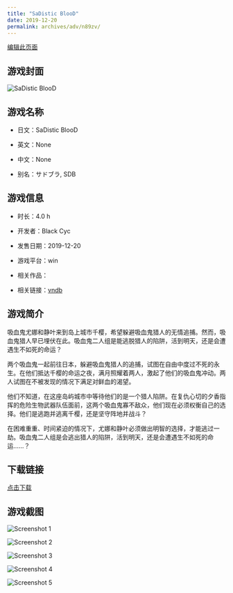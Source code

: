 ```yaml
---
title: "SaDistic BlooD"
date: 2019-12-20
permalink: archives/adv/n89zv/
---
```

[编辑此页面](https://github.com/ACG-3/ADV3-source/blob/main/source/_posts/SaDistic%20BlooD.md)

## 游戏封面

![SaDistic BlooD](https://pan.timero.xyz/d/onedrive/img_lib_001/SaDistic%20BlooD_cover.avif)


## 游戏名称

- 日文：SaDistic BlooD
- 英文：None
- 中文：None

- 别名：サドブラ, SDB


## 游戏信息

- 时长：4.0 h
- 开发者：Black Cyc
- 发售日期：2019-12-20
- 游戏平台：win
- 相关作品：

- 相关链接：[vndb](https://vndb.org/v26721)


## 游戏简介

吸血鬼尤娜和静叶来到岛上城市千樱，希望躲避吸血鬼猎人的无情追捕。然而，吸血鬼猎人早已埋伏在此。吸血鬼二人组是能逃脱猎人的陷阱，活到明天，还是会遭遇生不如死的命运？

两个吸血鬼一起前往日本，躲避吸血鬼猎人的追捕，试图在自由中度过不死的永生。在他们抵达千樱的命运之夜，满月照耀着两人，激起了他们的吸血鬼冲动。两人试图在不被发现的情况下满足对鲜血的渴望。

他们不知道，在这座岛屿城市中等待他们的是一个猎人陷阱。在复仇心切的夕香指挥的危险生物武器队伍面前，这两个吸血鬼寡不敌众，他们现在必须权衡自己的选择。他们是逃跑并逃离千樱，还是坚守阵地并战斗？

在困难重重、时间紧迫的情况下，尤娜和静叶必须做出明智的选择，才能逃过一劫。吸血鬼二人组是会逃出猎人的陷阱，活到明天，还是会遭遇生不如死的命运......？




## 下载链接

[点击下载](https://pan.timero.xyz/onedrive/adv_lib_001/SaDistic%20BlooD)


## 游戏截图


![Screenshot 1](https://pan.timero.xyz/d/onedrive/img_lib_001/SaDistic%20BlooD_Screenshot_1.avif)

![Screenshot 2](https://pan.timero.xyz/d/onedrive/img_lib_001/SaDistic%20BlooD_Screenshot_2.avif)

![Screenshot 3](https://pan.timero.xyz/d/onedrive/img_lib_001/SaDistic%20BlooD_Screenshot_3.avif)

![Screenshot 4](https://pan.timero.xyz/d/onedrive/img_lib_001/SaDistic%20BlooD_Screenshot_4.avif)

![Screenshot 5](https://pan.timero.xyz/d/onedrive/img_lib_001/SaDistic%20BlooD_Screenshot_5.avif)

